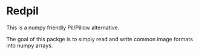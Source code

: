 # Redpil

This is a numpy friendly Pil/Pillow alternative.

The goal of this packge is to simply read and write common image formats into numpy arrays.

